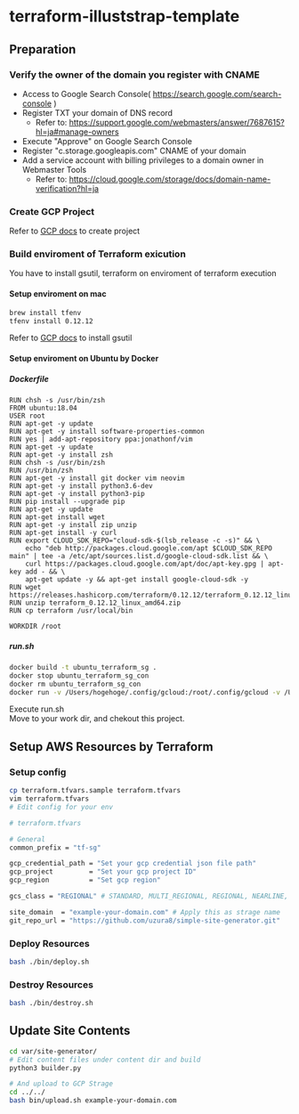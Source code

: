 # terraform-illuststrap-template

## Preparation
### Verify the owner of the domain you register with CNAME
* Access to Google Search Console( https://search.google.com/search-console )
* Register TXT your domain of DNS record
    + Refer to: https://support.google.com/webmasters/answer/7687615?hl=ja#manage-owners
* Execute "Approve" on Google Search Console
* Register "c.storage.googleapis.com" CNAME of your domain 
* Add a service account with billing privileges to a domain owner in Webmaster Tools
    * Refer to: https://cloud.google.com/storage/docs/domain-name-verification?hl=ja



### Create GCP Project

Refer to [GCP docs](https://cloud.google.com/resource-manager/docs/creating-managing-projects) to create project



### Build enviroment of Terraform exicution
You have to install gsutil, terraform on enviroment of terraform execution



#### Setup enviroment on mac

```bash
brew install tfenv
tfenv install 0.12.12
```
Refer to [GCP docs](https://cloud.google.com/storage/docs/gsutil_install) to install gsutil



#### Setup enviroment on Ubuntu by Docker

##### Dockerfile

```
RUN chsh -s /usr/bin/zsh
FROM ubuntu:18.04
USER root
RUN apt-get -y update
RUN apt-get -y install software-properties-common
RUN yes | add-apt-repository ppa:jonathonf/vim
RUN apt-get -y update
RUN apt-get -y install zsh
RUN chsh -s /usr/bin/zsh
RUN /usr/bin/zsh
RUN apt-get -y install git docker vim neovim
RUN apt-get -y install python3.6-dev
RUN apt-get -y install python3-pip
RUN pip install --upgrade pip
RUN apt-get -y update
RUN apt-get install wget
RUN apt-get -y install zip unzip
RUN apt-get install -y curl
RUN export CLOUD_SDK_REPO="cloud-sdk-$(lsb_release -c -s)" && \
    echo "deb http://packages.cloud.google.com/apt $CLOUD_SDK_REPO main" | tee -a /etc/apt/sources.list.d/google-cloud-sdk.list && \
    curl https://packages.cloud.google.com/apt/doc/apt-key.gpg | apt-key add - && \
    apt-get update -y && apt-get install google-cloud-sdk -y
RUN wget https://releases.hashicorp.com/terraform/0.12.12/terraform_0.12.12_linux_amd64.zip
RUN unzip terraform_0.12.12_linux_amd64.zip
RUN cp terraform /usr/local/bin

WORKDIR /root
```

##### run.sh
```bash
docker build -t ubuntu_terraform_sg .
docker stop ubuntu_terraform_sg_con
docker rm ubuntu_terraform_sg_con
docker run -v /Users/hogehoge/.config/gcloud:/root/.config/gcloud -v /Users/hogehoge/.vim:/root/.vim -it --name ubuntu_terraform_sg_con ubuntu_terraform_sg:latest /bin/bash
```
Execute run.sh  
Move to your work dir, and chekout this project.




## Setup AWS Resources by Terraform
### Setup config

```bash
cp terraform.tfvars.sample terraform.tfvars
vim terraform.tfvars
# Edit config for your env
```

```bash
# terraform.tfvars

# General
common_prefix = "tf-sg"

gcp_credential_path = "Set your gcp credential json file path"
gcp_project         = "Set your gcp project ID"
gcp_region          = "Set gcp region"

gcs_class = "REGIONAL" # STANDARD, MULTI_REGIONAL, REGIONAL, NEARLINE, COLDLINE

site_domain  = "example-your-domain.com" # Apply this as strage name
git_repo_url = "https://github.com/uzura8/simple-site-generator.git"
```

### Deploy Resources

```bash
bash ./bin/deploy.sh
```

### Destroy Resources

```bash
bash ./bin/destroy.sh
```



## Update Site Contents

````bash
cd var/site-generator/
# Edit content files under content dir and build
python3 builder.py

# And upload to GCP Strage
cd ../../
bash bin/upload.sh example-your-domain.com
````
